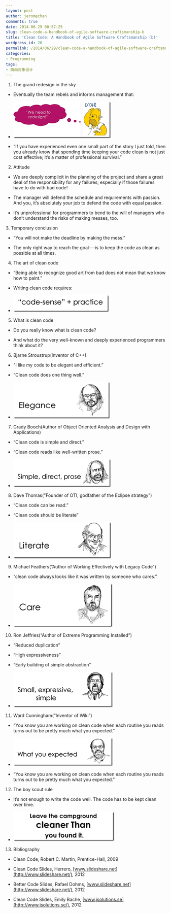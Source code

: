 ```yaml
---
layout: post
author: jeromechan
comments: true
date: 2014-06-29 00:57:25
slug: clean-code-a-handbook-of-agile-software-craftsmanship-b
title: 'Clean Code: A Handbook of Agile Software Craftsmanship (b)'
wordpress_id: 20
permalink: /2014/06/29/clean-code-a-handbook-of-agile-software-craftsmanship-b/
categories:
- Programming
tags:
- 面向对象设计
---
```


1. The grand redesign in the sky



	
  * Eventually the team rebels and informs management that: 

	
  * [![image](/images/2014-06-29-clean-code-a-handbook-of-agile-software-craftsmanship-b/image_thumb37.png)](/images/2014-06-29-clean-code-a-handbook-of-agile-software-craftsmanship-b/image37.png)

	
  * “If you have experienced even one small part of the story I just told, then you already know that spending time keeping your code clean is not just cost effective; it’s a matter of professional survival.” 


2. Attitude 



	
  * We are deeply complicit in the planning of the project and share a great deal of the responsibility for any failures; especially if those failures have to do with bad code! 

	
  * The manager will defend the schedule and requirements with passion. And you, it’s absolutely your job to defend the code with equal passion. 

	
  * It’s unprofessional for programmers to bend to the will of managers who don’t understand the risks of making messes, too. 


<!-- more -->3. Temporary conclusion



	
  * “You will not make the deadline by making the mess.” 

	
  * The only right way to reach the goal---is to keep the code as clean as possible at all times. 


4. The art of clean code



	
  * “Being able to recognize good art from bad does not mean that we know how to paint.” 

	
  * Writing clean code requires: 

	
  * [![image](/images/2014-06-29-clean-code-a-handbook-of-agile-software-craftsmanship-b/image_thumb38.png)](/images/2014-06-29-clean-code-a-handbook-of-agile-software-craftsmanship-b/image38.png)


5. What is clean code



	
  * Do you really know what is clean code? 

	
  * And what do the very well-known and deeply experienced programmers think about it? 


6. Bjarne Stroustrup(Inventor of C++)



	
  * "I like my code to be elegant and efficient.” 

	
  * “Clean code does one thing well.” 

	
  * [![image](/images/2014-06-29-clean-code-a-handbook-of-agile-software-craftsmanship-b/image_thumb39.png)](/images/2014-06-29-clean-code-a-handbook-of-agile-software-craftsmanship-b/image39.png)


7. Grady Booch(Author of Object Oriented Analysis and Design with Applications)



	
  * “Clean code is simple and direct.” 

	
  * “Clean code reads like well-written prose.” 

	
  * [![image](/images/2014-06-29-clean-code-a-handbook-of-agile-software-craftsmanship-b/image_thumb40.png)](/images/2014-06-29-clean-code-a-handbook-of-agile-software-craftsmanship-b/image40.png)


8. Dave Thomas(”Founder of OTI, godfather of the Eclipse strategy”)



	
  * “Clean code can be read.” 

	
  * “Clean code should be literate” 

	
  * [![image](/images/2014-06-29-clean-code-a-handbook-of-agile-software-craftsmanship-b/image_thumb41.png)](/images/2014-06-29-clean-code-a-handbook-of-agile-software-craftsmanship-b/image41.png)


9. Michael Feathers(”Author of Working Effectively with Legacy Code”)



	
  * “clean code always looks like it was written by someone who cares.” 

	
  * [![image](/images/2014-06-29-clean-code-a-handbook-of-agile-software-craftsmanship-b/image_thumb42.png)](/images/2014-06-29-clean-code-a-handbook-of-agile-software-craftsmanship-b/image42.png)


10. Ron Jeffries(“Author of Extreme Programming Installed”)



	
  * “Reduced duplication” 

	
  * “High expressiveness” 

	
  * “Early building of simple abstraction” 

	
  * [![image](/images/2014-06-29-clean-code-a-handbook-of-agile-software-craftsmanship-b/image_thumb43.png)](/images/2014-06-29-clean-code-a-handbook-of-agile-software-craftsmanship-b/image43.png)


11. Ward Cunningham(“Inventor of Wiki”)



	
  * “You know you are working on clean code when each routine you reads turns out to be pretty much what you expected.” 

	
  * [![image](/images/2014-06-29-clean-code-a-handbook-of-agile-software-craftsmanship-b/image_thumb44.png)](/images/2014-06-29-clean-code-a-handbook-of-agile-software-craftsmanship-b/image44.png)

	
  * “You know you are working on clean code when each routine you reads turns out to be pretty much what you expected.” 


12. The boy scout rule



	
  * It’s not enough to write the code well. The code has to be kept clean over time. 

	
  * [![image](/images/2014-06-29-clean-code-a-handbook-of-agile-software-craftsmanship-b/image_thumb45.png)](/images/2014-06-29-clean-code-a-handbook-of-agile-software-craftsmanship-b/image45.png)


13. Bibliography 



	
  * Clean Code, Robert C. Martin, Prentice-Hall, 2009 

	
  * Clean Code Slides, Herrero, [www.slideshare.net](http://www.slideshare.net/), 2012 

	
  * Better Code Slides, Rafael Dohms, [www.slideshare.net](http://www.slideshare.net/), 2012 

	
  * Clean Code Slides, Emily Bache, [www.jsolutions.se](http://www.jsolutions.se/), 2012 



